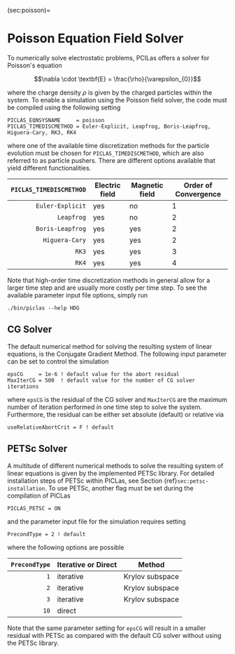 (sec:poisson)=
# Poisson Equation Field Solver
To numerically solve electrostatic problems, PCILas offers a solver for Poisson's equation

$$\nabla \cdot \textbf{E} = \frac{\rho}{\varepsilon_{0}}$$

where the charge density $\rho$ is given by the charged particles within the system.
To enable a simulation using the Poisson field solver, the code must be compiled using the following setting

    PICLAS_EQNSYSNAME     = poisson
    PICLAS_TIMEDISCMETHOD = Euler-Explicit, Leapfrog, Boris-Leapfrog, Higuera-Cary, RK3, RK4

where one of the available time discretization methods for the particle evolution must be chosen for `PICLAS_TIMEDISCMETHOD`, which
are also referred to as particle pushers.
There are different options available that yield different functionalities.

|  `PICLAS_TIMEDISCMETHOD` |   Electric field  |  Magnetic field  | Order of Convergence |
| -----------------------: | ----------------- | ---------------- |   -----------------  |
|     `Euler-Explicit`     |        yes        |        no        |           1          |
|        `Leapfrog`        |        yes        |        no        |           2          |
|     `Boris-Leapfrog`     |        yes        |        yes       |           2          |
|      `Higuera-Cary`      |        yes        |        yes       |           2          |
|           `RK3`          |        yes        |        yes       |           3          |
|           `RK4`          |        yes        |        yes       |           4          |

Note that high-order time discretization methods in general allow for a larger time step and are usually more costly per time step.
To see the available parameter input file options, simply run

    ./bin/piclas --help HDG

## CG Solver
The default numerical method for solving the resulting system of linear equations, is the Conjugate Gradient Method. The following
input parameter can be set to control the simulation

    epsCG     = 1e-6 ! default value for the abort residual
    MaxIterCG = 500  ! default value for the number of CG solver iterations

where `epsCG` is the residual of the CG solver and `MaxIterCG` are the maximum number of iteration performed in one time step to
solve the system.
Furthermore, the residual can be either set absolute (default) or relative via

    useRelativeAbortCrit = F ! default

## PETSc Solver
A multitude of different numerical methods to solve the resulting system of linear equations is given by the implemented PETSc
library. For detailed installation steps of PETSc within PICLas, see Section {ref}`sec:petsc-installation`.
To use PETSc, another flag must be set during the compilation of PICLas

    PICLAS_PETSC = ON

and the parameter input file for the simulation requires setting

    PrecondType = 2 ! default

where the following options are possible

|  `PrecondType`  | Iterative or Direct |      Method      |
| --------------: |  -----------------  | ---------------- |
|       `1`       |      iterative      |  Krylov subspace |
|       `2`       |      iterative      |  Krylov subspace |
|       `3`       |      iterative      |  Krylov subspace |
|       `10`      |        direct       |                  |

Note that the same parameter setting for `epsCG` will result in a smaller residual with PETSc as compared with the default CG solver
without using the PETSc library.


